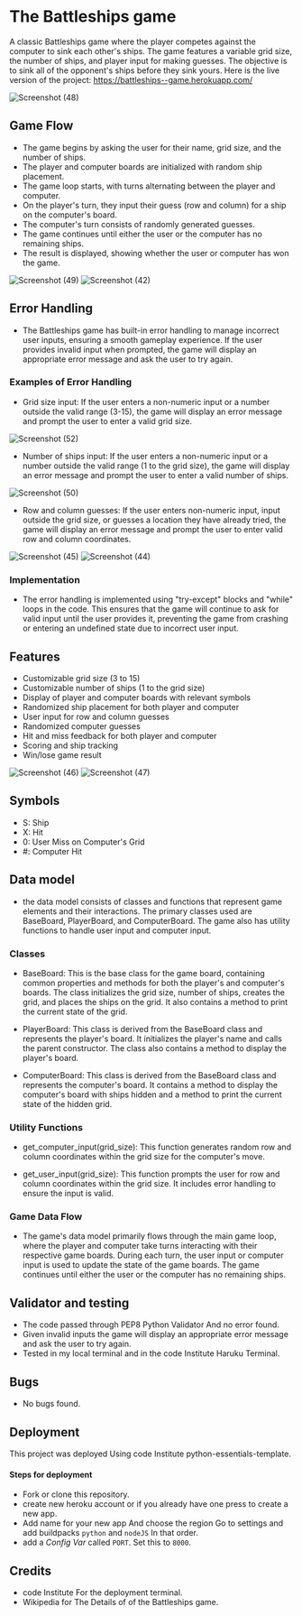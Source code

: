 
# The Battleships game

A classic Battleships game where the player competes against the computer to sink each other's ships. The game features a variable grid size, the number of ships, and player input for making guesses. The objective is to sink all of the opponent's ships before they sink yours. Here is the live version of the project: https://battleships--game.herokuapp.com/

![Screenshot (48)](https://user-images.githubusercontent.com/127791713/236436098-a9a1fc2e-daf7-4dea-a819-d196fc5fec7b.png)

## Game Flow
- The game begins by asking the user for their name, grid size, and the number of ships.
- The player and computer boards are initialized with random ship placement.
- The game loop starts, with turns alternating between the player and computer.
- On the player's turn, they input their guess (row and column) for a ship on the computer's board.
- The computer's turn consists of randomly generated guesses.
- The game continues until either the user or the computer has no remaining ships.
- The result is displayed, showing whether the user or computer has won the game.

![Screenshot (49)](https://user-images.githubusercontent.com/127791713/236438040-eb700b77-9387-47c1-86b6-b98286a78284.png)
![Screenshot (42)](https://user-images.githubusercontent.com/127791713/236437505-55027573-85e5-4eb1-80be-9c68a9b5e60e.png)

## Error Handling
- The Battleships game has built-in error handling to manage incorrect user inputs, ensuring a smooth gameplay experience. If the user provides invalid input when prompted, the game will display an appropriate error message and ask the user to try again.

### Examples of Error Handling
- Grid size input: If the user enters a non-numeric input or a number outside the valid range (3-15), the game will display an error message and prompt the user to enter a valid grid size.

![Screenshot (52)](https://user-images.githubusercontent.com/127791713/236441430-689ea81d-6f04-462b-b3d4-5ec2a190496d.png)

- Number of ships input: If the user enters a non-numeric input or a number outside the valid range (1 to the grid size), the game will display an error message and prompt the user to enter a valid number of ships.

![Screenshot (50)](https://user-images.githubusercontent.com/127791713/236440436-c376f680-7c3f-4fc4-9156-4ab960173ea7.png)


- Row and column guesses: If the user enters non-numeric input, input outside the grid size, or guesses a location they have already tried, the game will display an error message and prompt the user to enter valid row and column coordinates.

![Screenshot (45)](https://user-images.githubusercontent.com/127791713/236439667-c1f4577d-e03c-4e66-b6ab-60bf9663db41.png)
![Screenshot (44)](https://user-images.githubusercontent.com/127791713/236438968-ecbac53f-2923-4364-adea-e82333cc802a.png)

### Implementation
- The error handling is implemented using "try-except" blocks and "while" loops in the code. This ensures that the game will continue to ask for valid input until the user provides it, preventing the game from crashing or entering an undefined state due to incorrect user input.


## Features
- Customizable grid size (3 to 15)
- Customizable number of ships (1 to the grid size)
- Display of player and computer boards with relevant symbols
- Randomized ship placement for both player and computer
- User input for row and column guesses
- Randomized computer guesses
- Hit and miss feedback for both player and computer
- Scoring and ship tracking
- Win/lose game result

![Screenshot (46)](https://user-images.githubusercontent.com/127791713/236439403-f43ad1e2-77c7-4483-a45d-dfcf655474a9.png)
![Screenshot (47)](https://user-images.githubusercontent.com/127791713/236440674-6343b06a-c1ae-4877-8be8-7fc361338ce0.png)
## Symbols
- S: Ship
- X: Hit
- 0: User Miss on Computer's Grid
- #: Computer Hit

## Data model 
- the data model consists of classes and functions that represent game elements and their interactions. The primary classes used are BaseBoard, PlayerBoard, and ComputerBoard. The game also has utility functions to handle user input and computer input.

### Classes
- BaseBoard: This is the base class for the game board, containing common properties and methods for both the player's and computer's boards. The class initializes the grid size, number of ships, creates the grid, and places the ships on the grid. It also contains a method to print the current state of the grid.

- PlayerBoard: This class is derived from the BaseBoard class and represents the player's board. It initializes the player's name and calls the parent constructor. The class also contains a method to display the player's board.

- ComputerBoard: This class is derived from the BaseBoard class and represents the computer's board. It contains a method to display the computer's board with ships hidden and a method to print the current state of the hidden grid.

### Utility Functions
- get_computer_input(grid_size): This function generates random row and column coordinates within the grid size for the computer's move.

- get_user_input(grid_size): This function prompts the user for row and column coordinates within the grid size. It includes error handling to ensure the input is valid.

### Game Data Flow
- The game's data model primarily flows through the main game loop, where the player and computer take turns interacting with their respective game boards. During each turn, the user input or computer input is used to update the state of the game boards. The game continues until either the user or the computer has no remaining ships.

## Validator and testing
- The code passed through PEP8 Python Validator And no error found.
- Given invalid inputs the game will display an appropriate error message and ask the user to try again.
- Tested in my local terminal and in the code Institute Haruku Terminal.

## Bugs
- No bugs found.

## Deployment

This project was deployed Using code Institute python-essentials-template.

#### Steps for deployment
- Fork or clone this repository.
- create new heroku account or if you already have one press to create a new app.
- Add name for your new app And choose the region Go to settings and add buildpacks `python` and `nodeJS` In that order.
- add a _Config Var_ called `PORT`. Set this to `8000`.

## Credits 
- code Institute For the deployment terminal.
- Wikipedia for The Details of of the Battleships game.
